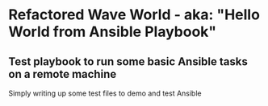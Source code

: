 # Refactored Wave World - aka: "Hello World from Ansible Playbook"

## Test playbook to run some basic Ansible tasks on a remote machine

Simply writing up some test files to demo and test Ansible
